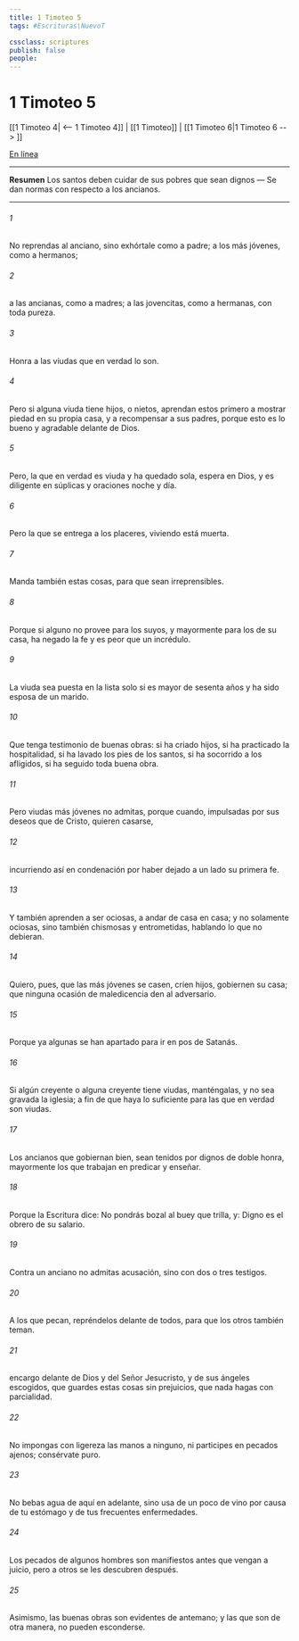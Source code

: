 ```yaml
---
title: 1 Timoteo 5
tags: #Escrituras\NuevoT

cssclass: scriptures
publish: false
people:
---
```


# 1 Timoteo 5
[[1 Timoteo 4| <-- 1 Timoteo 4]] | [[1 Timoteo]] | [[1 Timoteo 6|1 Timoteo 6 --> ]]

[En línea](https://churchofjesuschrist.org/study/scriptures/nt/1-tim/5?lang=spa)

---
__Resumen__
Los santos deben cuidar de sus pobres que sean dignos — Se dan normas con respecto a los ancianos.

---
###### 1 
No reprendas al anciano, sino exhórtale como a padre; a los más jóvenes, como a hermanos;

###### 2 
a las ancianas, como a madres; a las jovencitas, como a hermanas, con toda pureza.

###### 3 
Honra a las viudas que en verdad lo son.

###### 4 
Pero si alguna viuda tiene hijos, o nietos, aprendan estos primero a mostrar piedad en su propia casa, y a recompensar a sus padres, porque esto es lo bueno y agradable delante de Dios.

###### 5 
Pero, la que en verdad es viuda y ha quedado sola, espera en Dios, y es diligente en súplicas y oraciones noche y día.

###### 6 
Pero la que se entrega a los placeres, viviendo está muerta.

###### 7 
Manda también estas cosas, para que sean irreprensibles.

###### 8 
Porque si alguno no provee para los suyos, y mayormente para los de su casa, ha negado la fe y es peor que un incrédulo.

###### 9 
La viuda sea puesta en la lista solo si es mayor de sesenta años y ha sido esposa de un  marido.

###### 10 
Que tenga testimonio de buenas obras: si ha criado hijos, si ha practicado la hospitalidad, si ha lavado los pies de los santos, si ha socorrido a los afligidos, si ha seguido toda buena obra.

###### 11 
Pero viudas más jóvenes no admitas, porque cuando, impulsadas por sus deseos que  de Cristo, quieren casarse,

###### 12 
incurriendo así en condenación por haber dejado a un lado su primera fe.

###### 13 
Y también aprenden a ser ociosas, a andar de casa en casa; y no solamente ociosas, sino también chismosas y entrometidas, hablando lo que no debieran.

###### 14 
Quiero, pues, que las más jóvenes se casen, críen hijos, gobiernen su casa; que ninguna ocasión de maledicencia den al adversario.

###### 15 
Porque ya algunas se han apartado para ir en pos de Satanás.

###### 16 
Si algún creyente o alguna creyente tiene viudas, manténgalas, y no sea gravada la iglesia; a fin de que haya lo suficiente para las que en verdad son viudas.

###### 17 
Los ancianos que gobiernan bien, sean tenidos por dignos de doble honra, mayormente los que trabajan en predicar y enseñar.

###### 18 
Porque la Escritura dice: No pondrás bozal al buey que trilla, y: Digno es el obrero de su salario.

###### 19 
Contra un anciano no admitas acusación, sino con dos o tres testigos.

###### 20 
A los que pecan, repréndelos delante de todos, para que los otros también teman.

###### 21 
 encargo delante de Dios y del Señor Jesucristo, y de sus ángeles escogidos, que guardes estas cosas sin prejuicios, que nada hagas con parcialidad.

###### 22 
No impongas con ligereza las manos a ninguno, ni participes en pecados ajenos; consérvate puro.

###### 23 
No bebas agua de aquí en adelante, sino usa de un poco de vino por causa de tu estómago y de tus frecuentes enfermedades.

###### 24 
Los pecados de algunos hombres son manifiestos antes que  vengan a juicio, pero a otros se les descubren después.

###### 25 
Asimismo, las buenas obras son evidentes de antemano; y las que son de otra manera, no pueden esconderse.


